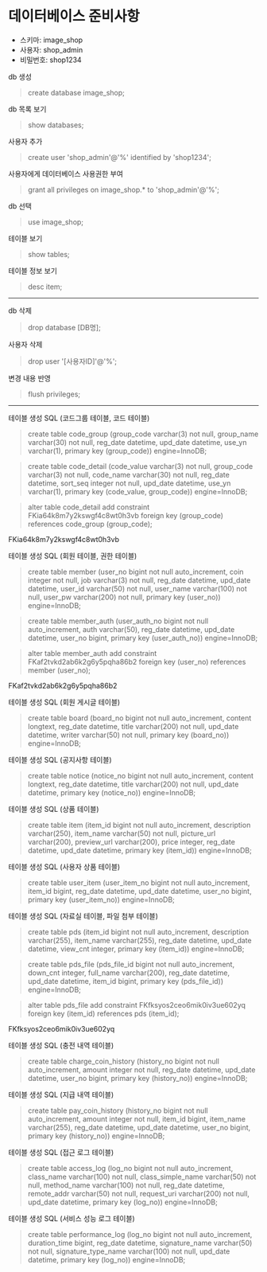# 데이터베이스 준비사항

- 스키마: image_shop
- 사용자: shop_admin
- 비밀번호: shop1234


db 생성
> create database image_shop;

db 목록 보기
> show databases;

사용자 추가
> create user 'shop_admin'@'%' identified by 'shop1234';

사용자에게 데이터베이스 사용권한 부여
> grant all privileges on image_shop.* to 'shop_admin'@'%';

db 선택
> use image_shop;

테이블 보기
> show tables;

테이블 정보 보기
> desc item;

-------------------------------------------------------------------------------

db 삭제
> drop database [DB명];

사용자 삭제
> drop user '[사용자ID]'@'%';

변경 내용 반영
> flush privileges;

-------------------------------------------------------------------------------


테이블 생성 SQL (코드그룹 테이블, 코드 테이블)
> create table code_group (group_code varchar(3) not null, group_name varchar(30) not null, reg_date datetime, upd_date datetime, use_yn varchar(1), primary key (group_code)) engine=InnoDB;

> create table code_detail (code_value varchar(3) not null, group_code varchar(3) not null, code_name varchar(30) not null, reg_date datetime, sort_seq integer not null, upd_date datetime, use_yn varchar(1), primary key (code_value, group_code)) engine=InnoDB;

> alter table code_detail add constraint FKia64k8m7y2kswgf4c8wt0h3vb foreign key (group_code) references code_group (group_code);

FKia64k8m7y2kswgf4c8wt0h3vb

테이블 생성 SQL (회원 테이블, 권한 테이블)
> create table member (user_no bigint not null auto_increment, coin integer not null, job varchar(3) not null, reg_date datetime, upd_date datetime, user_id varchar(50) not null, user_name varchar(100) not null, user_pw varchar(200) not null, primary key (user_no)) engine=InnoDB;

> create table member_auth (user_auth_no bigint not null auto_increment, auth varchar(50), reg_date datetime, upd_date datetime, user_no bigint, primary key (user_auth_no)) engine=InnoDB;

> alter table member_auth add constraint FKaf2tvkd2ab6k2g6y5pqha86b2 foreign key (user_no) references member (user_no);

FKaf2tvkd2ab6k2g6y5pqha86b2

테이블 생성 SQL (회원 게시글 테이블)
> create table board (board_no bigint not null auto_increment, content longtext, reg_date datetime, title varchar(200) not null, upd_date datetime, writer varchar(50) not null, primary key (board_no)) engine=InnoDB;

테이블 생성 SQL (공지사항 테이블)
> create table notice (notice_no bigint not null auto_increment, content longtext, reg_date datetime, title varchar(200) not null, upd_date datetime, primary key (notice_no)) engine=InnoDB;

테이블 생성 SQL (상품 테이블)
> create table item (item_id bigint not null auto_increment, description varchar(250), item_name varchar(50) not null, picture_url varchar(200), preview_url varchar(200), price integer, reg_date datetime, upd_date datetime, primary key (item_id)) engine=InnoDB;

테이블 생성 SQL (사용자 상품 테이블)
> create table user_item (user_item_no bigint not null auto_increment, item_id bigint, reg_date datetime, upd_date datetime, user_no bigint, primary key (user_item_no)) engine=InnoDB;

테이블 생성 SQL (자료실 테이블, 파일 첨부 테이블)
> create table pds (item_id bigint not null auto_increment, description varchar(255), item_name varchar(255), reg_date datetime, upd_date datetime, view_cnt integer, primary key (item_id)) engine=InnoDB;

> create table pds_file (pds_file_id bigint not null auto_increment, down_cnt integer, full_name varchar(200), reg_date datetime, upd_date datetime, item_id bigint, primary key (pds_file_id)) engine=InnoDB;

> alter table pds_file add constraint FKfksyos2ceo6mik0iv3ue602yq foreign key (item_id) references pds (item_id);

FKfksyos2ceo6mik0iv3ue602yq

테이블 생성 SQL (충전 내역 테이블)
> create table charge_coin_history (history_no bigint not null auto_increment, amount integer not null, reg_date datetime, upd_date datetime, user_no bigint, primary key (history_no)) engine=InnoDB;

테이블 생성 SQL (지급 내역 테이블)
> create table pay_coin_history (history_no bigint not null auto_increment, amount integer not null, item_id bigint, item_name varchar(255), reg_date datetime, upd_date datetime, user_no bigint, primary key (history_no)) engine=InnoDB;

테이블 생성 SQL (접근 로그 테이블)
> create table access_log (log_no bigint not null auto_increment, class_name varchar(100) not null, class_simple_name varchar(50) not null, method_name varchar(100) not null, reg_date datetime, remote_addr varchar(50) not null, request_uri varchar(200) not null, upd_date datetime, primary key (log_no)) engine=InnoDB;

테이블 생성 SQL (서비스 성능 로그 테이블)
> create table performance_log (log_no bigint not null auto_increment, duration_time bigint, reg_date datetime, signature_name varchar(50) not null, signature_type_name varchar(100) not null, upd_date datetime, primary key (log_no)) engine=InnoDB;
